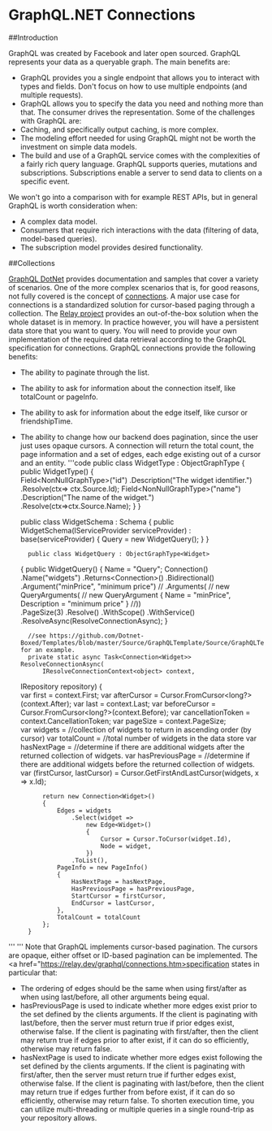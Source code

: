 # GraphQL.NET Connections

##Introduction

GraphQL was created by Facebook and later open sourced. GraphQL represents your data as a queryable graph. The main benefits are:
- GraphQL provides you a single endpoint that allows you to interact with types and fields. Don't focus on how to use multiple endpoints (and multiple requests).
- GraphQL allows you to specify the data you need and nothing more than that. The consumer drives the representation.
Some of the challenges with GraphQL are:
- Caching, and specifically output caching, is more complex.
- The modeling effort needed for using GraphQL might not be worth the investment on simple data models. 
- The build and use of a GraphQL service comes with the complexities of a fairly rich query language.
GraphQL supports queries, mutations and subscriptions. Subscriptions enable a server to send data to clients on a specific event.

We won't go into a comparison with for example REST APIs, but in general GraphQL is worth consideration when:
- A complex data model.
- Consumers that require rich interactions with the data (filtering of data, model-based queries).
- The subscription model provides desired functionality.

##Collections

<a href="https://graphql-dotnet.github.io">GraphQL DotNet</a> provides documentation and samples that cover a variety of scenarios. One of the more complex scenarios that is, for good reasons, not fully covered is the concept of <A href="https://relay.dev/graphql/connections.htm">connections</a>. A major use case for connections is a standardized solution for cursor-based paging through a collection.
The <a href="https://github.com/graphql-dotnet/relay">Relay project</a> provides an out-of-the-box solution when the whole dataset is in memory. In practice however, you will have a persistent data store that you want to query. You will need to provide your own implementation of the required data retrieval according to the GraphQL specification for connections.
GraphQL connections provide the following benefits:
- The ability to paginate through the list.
- The ability to ask for information about the connection itself, like totalCount or pageInfo.
- The ability to ask for information about the edge itself, like cursor or friendshipTime.
- The ability to change how our backend does pagination, since the user just uses opaque cursors.
A connection will return the total count, the page information and a set of edges, each edge existing out of a cursor and an entity.
'''code
    public class WidgetType : ObjectGraphType<Widget> { 
        public WidgetType()
        {            
            Field<NonNullGraphType<LongGraphType>>("id")
                .Description("The widget identifier.")
                .Resolve(ctx=>
                ctx.Source.Id);
            Field<NonNullGraphType<StringGraphType>>("name")
                .Description("The name of the widget.")
                .Resolve(ctx=>ctx.Source.Name);
        }
    }

     public class WidgetSchema : Schema
    {
        public WidgetSchema(IServiceProvider serviceProvider) : base(serviceProvider)
        {
            Query = new WidgetQuery();
        }
    }


        public class WidgetQuery : ObjectGraphType<Widget>
    {
        public WidgetQuery()
        {
            Name = "Query";
           Connection<WidgetType>()
               .Name("widgets")
               .Returns<Connection<Widget>>()
               .Bidirectional()
               .Argument<DecimalGraphType>("minPrice", "minimum price")
                // .Arguments(
                // new QueryArguments(
                //    new QueryArgument<DecimalGraphType> { Name = "minPrice", Description = "minimum price" }
                //))     
                .PageSize(3)
                .Resolve()
                .WithScope()
                .WithService<IRepository>()                
                .ResolveAsync(ResolveConnectionAsync);
        }

        //see https://github.com/Dotnet-Boxed/Templates/blob/master/Source/GraphQLTemplate/Source/GraphQLTemplate/Schemas/QueryObject.cs for an example.
        private static async Task<Connection<Widget>> ResolveConnectionAsync(
            IResolveConnectionContext<object> context,
   IRepository repository)
        {          
            var first = context.First;
            var afterCursor = Cursor.FromCursor<long?>(context.After);
            var last = context.Last;
            var beforeCursor = Cursor.FromCursor<long?>(context.Before);
            var cancellationToken = context.CancellationToken;
            var pageSize = context.PageSize;          
            var widgets = //collection of widgets to return in ascending order (by cursor)
            var totalCount = //total number of widgets in the data store
            var hasNextPage =  //determine if there are additional widgets after the returned collection of widgets.
            var hasPreviousPage = //determine if there are additional widgets before the returned collection of widgets.
            var (firstCursor, lastCursor) = Cursor.GetFirstAndLastCursor(widgets, x => x.Id);

            return new Connection<Widget>()
            {
                Edges = widgets
                    .Select(widget =>
                        new Edge<Widget>()
                        {
                            Cursor = Cursor.ToCursor(widget.Id),
                            Node = widget,
                        })
                    .ToList(),
                PageInfo = new PageInfo()
                {
                    HasNextPage = hasNextPage,
                    HasPreviousPage = hasPreviousPage,
                    StartCursor = firstCursor,
                    EndCursor = lastCursor,
                },
                TotalCount = totalCount
            };
        }

'''
'''
Note that GraphQL implements cursor-based pagination. The cursors are opaque, either offset or ID-based pagination can be implemented.
The <a href="https://relay.dev/graphql/connections.htm>specification</a> states in particular that:
- The ordering of edges should be the same when using first/after as when using last/before, all other arguments being equal.
- hasPreviousPage is used to indicate whether more edges exist prior to the set defined by the clients arguments. If the client is paginating with last/before, then the server must return true if prior edges exist, otherwise false. If the client is paginating with first/after, then the client may return true if edges prior to after exist, if it can do so efficiently, otherwise may return false. 
- hasNextPage is used to indicate whether more edges exist following the set defined by the clients arguments. If the client is paginating with first/after, then the server must return true if further edges exist, otherwise false. If the client is paginating with last/before, then the client may return true if edges further from before exist, if it can do so efficiently, otherwise may return false.
To shorten execution time, you can utilize multi-threading or multiple queries in a single round-trip as your repository allows.
